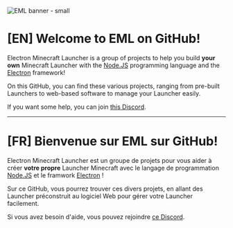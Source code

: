 ![EML banner - small](https://user-images.githubusercontent.com/61522145/149157772-f2aa2f91-0728-4936-a6bd-e2bd4d1cf015.png)

# [EN] Welcome to EML on GitHub!

Electron Minecraft Launcher is a group of projects to help you build **your own** Minecraft Launcher with the [Node.JS](https://github.com/nodejs/node) programming language and the [Electron](https://github.com/electron/electron) framework!

On this GitHub, you can find these various projects, ranging from pre-built Launchers to web-based software to manage your Launcher easily.

If you want some help, you can join [this Discord](https://discord.gg/6rjpyYskBV).

---

# [FR] Bienvenue sur EML sur GitHub!

Electron Minecraft Launcher est un groupe de projets pour vous aider à créer **votre propre** Launcher Minecraft avec le langage de programmation [Node.JS](https://github.com/nodejs/node) et le framwork [Electron](https://github.com/electron/electron) !

Sur ce GitHub, vous pourrez trouver ces divers projets, en allant des Launcher préconstruit au logiciel Web pour gérer votre Launcher facilement.

Si vous avez besoin d'aide, vous pouvez rejoindre [ce Discord](https://discord.gg/6rjpyYskBV).
